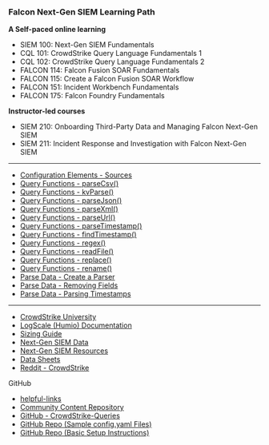 ### Falcon Next-Gen SIEM Learning Path
**A Self-paced online learning**
- SIEM 100: Next-Gen SIEM Fundamentals
- CQL 101: CrowdStrike Query Language Fundamentals 1
- CQL 102: CrowdStrike Query Language Fundamentals 2
- FALCON 114: Falcon Fusion SOAR Fundamentals
- FALCON 115: Create a Falcon Fusion SOAR Workflow
- FALCON 151: Incident Workbench Fundamentals
- FALCON 175: Falcon Foundry Fundamentals

**Instructor-led courses**
- SIEM 210: Onboarding Third-Party Data and Managing Falcon Next-Gen SIEM
- SIEM 211: Incident Response and Investigation with Falcon Next-Gen SIEM

---
- [Configuration Elements - Sources](https://library.humio.com/falcon-logscale-collector/log-collector-config-common-sources.html)
- [Query Functions - parseCsv()](https://library.humio.com/data-analysis/functions-parsecsv.html)
- [Query Functions - kvParse()](https://library.humio.com/data-analysis/functions-kvparse.html)
- [Query Functions - parseJson()](https://library.humio.com/data-analysis/functions-parsejson.html)
- [Query Functions - parseXml()](https://library.humio.com/data-analysis/functions-parsexml.html)
- [Query Functions - parseUrl()](https://library.humio.com/data-analysis/functions-parseurl.html)
- [Query Functions - parseTimestamp()](https://library.humio.com/data-analysis/functions-parsetimestamp.html)
- [Query Functions - findTimestamp()](https://library.humio.com/data-analysis/functions-findtimestamp.html)
- [Query Functions - regex()](https://library.humio.com/data-analysis/functions-regex.html)
- [Query Functions - readFile()](https://library.humio.com/data-analysis/functions-readfile.html)
- [Query Functions - replace()](https://library.humio.com/data-analysis/functions-replace.html)
- [Query Functions - rename()](https://library.humio.com/data-analysis/functions-rename.html)
- [Parse Data - Create a Parser](https://library.humio.com/data-analysis/parsers-create.html)
- [Parse Data - Removing Fields](https://library.humio.com/data-analysis/parsers-remove-field.html)
- [Parse Data - Parsing Timestamps](https://library.humio.com/data-analysis/parsers-parsing-timestamps.html)
--- 
- [CrowdStrike University](https://university.crowdstrike.com/learn)
- [LogScale (Humio) Documentation](https://library.humio.com/falcon-logscale-collector/log-collector.html)
- [Sizing Guide](https://library.humio.com/falcon-logscale-collector/log-collector-install-sizing.html)
- [Next-Gen SIEM Data](https://developer.crowdstrike.com/docs/ng-siem/)
- [Next-Gen SIEM Resources](https://www.crowdstrike.com/tech-hub/ng-siem/?cspage=0&lang=English)
- [Data Sheets](https://www.crowdstrike.com/en-us/resources/data-sheets/?lang=1)
- [Reddit - CrowdStrike](https://www.reddit.com/r/crowdstrike/)

GitHub
- [helpful-links](https://github.com/CrowdStrike/helpful-links)
- [Community Content Repository](https://github.com/CrowdStrike/logscale-community-content)
- [GitHub - CrowdStrike-Queries](https://github.com/Mikoyan-Dee/CrowdStrike-Queries)
- [GitHub Repo (Sample config.yaml Files)](https://github.com/CrowdStrike/logscale-community-content/tree/main/Config-Samples/Log-Shippers/Falcon-LogScale-Collector)
- [GitHub Repo (Basic Setup Instructions)](https://github.com/CrowdStrike/logscale-community-content/wiki/FLC-Basic-Setup-and-Configuration)
